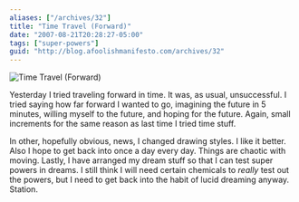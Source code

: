 ```yaml
---
aliases: ["/archives/32"]
title: "Time Travel (Forward)"
date: "2007-08-21T20:28:27-05:00"
tags: ["super-powers"]
guid: "http://blog.afoolishmanifesto.com/archives/32"
---
```

![Time Travel (Forward)](/wp-content/uploads/2007/08/timetravelforward2.png)

Yesterday I tried traveling forward in time. It was, as usual, unsuccessful. I
tried saying how far forward I wanted to go, imagining the future in 5 minutes,
willing myself to the future, and hoping for the future. Again, small increments
for the same reason as last time I tried time stuff.

In other, hopefully obvious, news, I changed drawing styles. I like it better.
Also I hope to get back into once a day every day. Things are chaotic with
moving. Lastly, I have arranged my dream stuff so that I can test super powers
in dreams. I still think I will need certain chemicals to *really* test out the
powers, but I need to get back into the habit of lucid dreaming anyway. Station.
